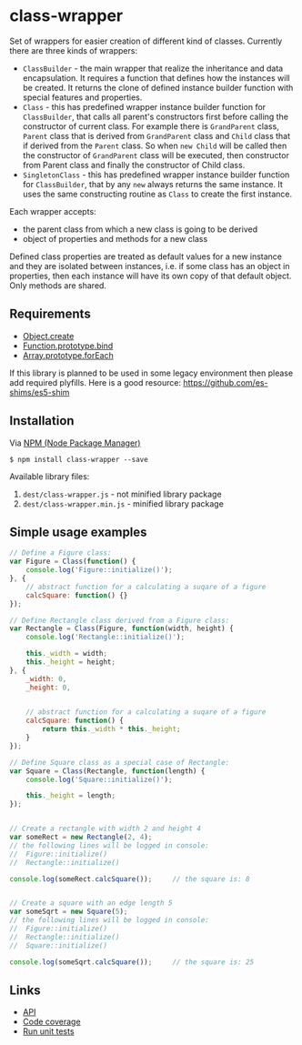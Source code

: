 # class-wrapper

Set of wrappers for easier creation of different kind of classes. Currently there are three kinds of wrappers:

* `ClassBuilder` - the main wrapper that realize the inheritance and data encapsulation. It requires a function that defines how the instances will be created. It returns the clone of defined instance builder function with special features and properties.
* `Class` - this has predefined wrapper instance builder function for `ClassBuilder`, that calls all parent's constructors first before calling the constructor of current class. For example there is `GrandParent` class, `Parent` class that is derived from `GrandParent` class and `Child` class that if derived from the `Parent` class. So when `new Child` will be called then the constructor of `GrandParent` class will be executed, then constructor from Parent class and finally the constructor of Child class.
* `SingletonClass` - this has predefined wrapper instance builder function for `ClassBuilder`, that by any `new` always returns the same instance. It uses the same constructing routine as `Class` to create the first instance.

Each wrapper accepts:
* the parent class from which a new class is going to be derived
* object of properties and methods for a new class

Defined class properties are treated as default values for a new instance and they are isolated between instances, i.e. if some class has an object in properties, then each instance will have its own copy of that default object. Only methods are shared.


## Requirements
* [Object.create](http://kangax.github.io/compat-table/es5/#test-Object.create)
* [Function.prototype.bind](http://caniuse.com/#feat=es5)
* [Array.prototype.forEach](http://caniuse.com/#feat=es5)

If this library is planned to be used in some legacy environment then please add required plyfills. Here is a good resource: https://github.com/es-shims/es5-shim


## Installation
Via [NPM (Node Package Manager)](https://github.com/npm/npm)
```
$ npm install class-wrapper --save
```

Available library files:

1. `dest/class-wrapper.js` - not minified library package
1. `dest/class-wrapper.min.js` - minified library package


## Simple usage examples

```js
// Define a Figure class:
var Figure = Class(function() {
	console.log('Figure::initialize()');
}, {
	// abstract function for a calculating a suqare of a figure
	calcSquare: function() {}
});

// Define Rectangle class derived from a Figure class:
var Rectangle = Class(Figure, function(width, height) {
	console.log('Rectangle::initialize()');

	this._width = width;
	this._height = height;
}, {
	_width: 0,
	_height: 0,

	
	// abstract function for a calculating a suqare of a figure
	calcSquare: function() {
		return this._width * this._height;
	}
});

// Define Square class as a special case of Rectangle:
var Square = Class(Rectangle, function(length) {
	console.log('Square::initialize()');

	this._height = length;
});


// Create a rectangle with width 2 and height 4
var someRect = new Rectangle(2, 4);
// the following lines will be logged in console:
//	Figure::initialize()
//	Rectangle::initialize()

console.log(someRect.calcSquare());		// the square is: 8


// Create a square with an edge length 5
var someSqrt = new Square(5);
// the following lines will be logged in console:
//	Figure::initialize()
//	Rectangle::initialize()
//	Square::initialize()

console.log(someSqrt.calcSquare());		// the square is: 25
```


## Links
* [API](http://valerii-zinchenko.github.io/class-wrapper/doc/index.html)
* [Code coverage](http://valerii-zinchenko.github.io/class-wrapper/coverage/index.html)
* [Run unit tests](http://valerii-zinchenko.github.io/class-wrapper/test/index.html)
